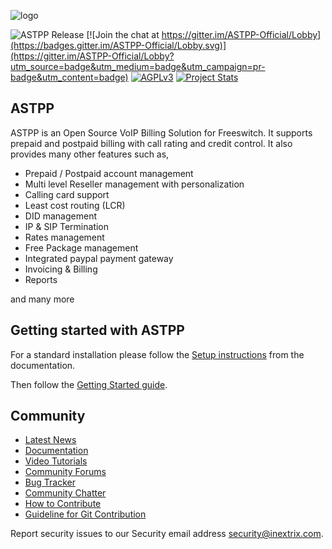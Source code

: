 ![logo](https://www.astppbilling.org/wp-content/uploads/thegem-logos/logo_c34687ee286c43c0fbb6cb8ac1c6d1d6_1x.png)

![ASTPP Release](https://img.shields.io/badge/Version-master-ff69b4.svg)
[![Join the chat at https://gitter.im/ASTPP-Official/Lobby](https://badges.gitter.im/ASTPP-Official/Lobby.svg)](https://gitter.im/ASTPP-Official/Lobby?utm_source=badge&utm_medium=badge&utm_campaign=pr-badge&utm_content=badge)
[![AGPLv3](https://img.shields.io/badge/license-AGPLv3-blue.svg?style=flat-square)](https://raw.githubusercontent.com/iNextrix/ASTPP/v4.0.1/LICENSE)
[![Project Stats](https://www.openhub.net/p/astpp/widgets/project_thin_badge.gif)](https://www.openhub.net/p/astpp)

ASTPP
-----

ASTPP is an Open Source VoIP Billing Solution for Freeswitch. It supports prepaid and postpaid billing with call rating and credit control. It also provides many other features such as,

- Prepaid / Postpaid account management
- Multi level Reseller management with personalization
- Calling card support
- Least cost routing (LCR)
- DID management
- IP & SIP Termination 
- Rates management
- Free Package management
- Integrated paypal payment gateway
- Invoicing & Billing
- Reports

and many more


Getting started with ASTPP
--------------------------
For a standard installation please follow the <a href="https://docs.astppbilling.org/display/itplmars/Installation">Setup instructions</a>
from the documentation.

Then follow the <a href="https://docs.astppbilling.org/display/itplmars/Getting+started">Getting Started guide</a>.


Community
---------

- <a href="http://www.astppbilling.org/latest-news/">Latest News</a>
- <a href="https://docs.astppbilling.org/display/itplmars/ASTPP">Documentation</a>
- <a href="http://www.astppbilling.org/gallery/">Video Tutorials</a>
- <a href="https://forum.astppbilling.org">Community Forums</a>
- <a href="https://jira.astppbilling.org">Bug Tracker</a>
- <a href="https://gitter.im/ASTPP-Official/Lobby">Community Chatter</a>
- <a href="https://docs.astppbilling.org/display/itplmars/How+to+Contribute">How to Contribute</a>
- <a href="https://docs.astppbilling.org/display/itplmars/Contribute+to+Git">Guideline for Git Contribution</a>

Report security issues to our Security email address security@inextrix.com.
